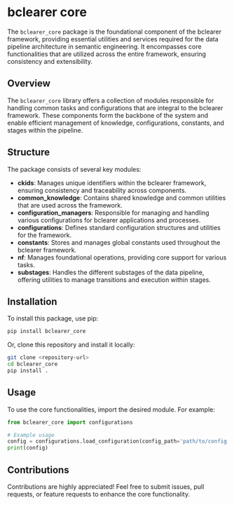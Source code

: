 # bclearer core

The `bclearer_core` package is the foundational component of the bclearer framework, providing essential utilities and services required for the data pipeline architecture in semantic engineering. It encompasses core functionalities that are utilized across the entire framework, ensuring consistency and extensibility.

## Overview

The `bclearer_core` library offers a collection of modules responsible for handling common tasks and configurations that are integral to the bclearer framework. These components form the backbone of the system and enable efficient management of knowledge, configurations, constants, and stages within the pipeline.

## Structure

The package consists of several key modules:

- **ckids**: Manages unique identifiers within the bclearer framework, ensuring consistency and traceability across components.
- **common_knowledge**: Contains shared knowledge and common utilities that are used across the framework.
- **configuration_managers**: Responsible for managing and handling various configurations for bclearer applications and processes.
- **configurations**: Defines standard configuration structures and utilities for the framework.
- **constants**: Stores and manages global constants used throughout the bclearer framework.
- **nf**: Manages foundational operations, providing core support for various tasks.
- **substages**: Handles the different substages of the data pipeline, offering utilities to manage transitions and execution within stages.

## Installation

To install this package, use pip:

```bash
pip install bclearer_core
```

Or, clone this repository and install it locally:

```bash
git clone <repository-url>
cd bclearer_core
pip install .
```

## Usage

To use the core functionalities, import the desired module. For example:

```python
from bclearer_core import configurations

# Example usage
config = configurations.load_configuration(config_path='path/to/config.yaml')
print(config)
```

## Contributions

Contributions are highly appreciated! Feel free to submit issues, pull requests, or feature requests to enhance the core functionality.

